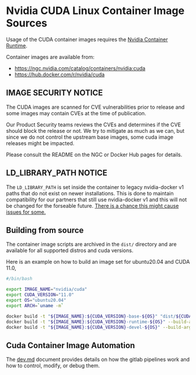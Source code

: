 # Nvidia CUDA Linux Container Image Sources

Usage of the CUDA container images requires the [Nvidia Container Runtime](https://github.com/NVIDIA/nvidia-container-runtime).

Container images are available from:

- https://ngc.nvidia.com/catalog/containers/nvidia:cuda
- https://hub.docker.com/r/nvidia/cuda

## IMAGE SECURITY NOTICE

The CUDA images are scanned for CVE vulnerabilities prior to release and some images may contain CVEs at the time of publication.

Our Product Security teams reviews the CVEs and determines if the CVE should block the release or not. We try to mitigate as much as we can, but since we do not control the upstream base images, some cuda image releases might be impacted.

Please consult the README on the NGC or Docker Hub pages for details.

## LD_LIBRARY_PATH NOTICE

The `LD_LIBRARY_PATH` is set inside the container to legacy nvidia-docker v1 paths that do not exist on newer installations. This is done to maintain compatibility for our partners that still use nvidia-docker v1 and this will not be changed for the forseable future. [There is a chance this might cause issues for some.](https://gitlab.com/nvidia/container-images/cuda/-/issues/47)

## Building from source

The container image scripts are archived in the `dist/` directory and are available for all supported distros and cuda versions.

Here is an example on how to build an image set for ubuntu20.04 and CUDA 11.0,

```bash
#/bin/bash

export IMAGE_NAME="nvidia/cuda"
export CUDA_VERSION="11.0"
export OS="ubuntu20.04"
export ARCH=`uname -m`

docker build -t "${IMAGE_NAME}:${CUDA_VERSION}-base-${OS}" "dist/${CUDA_VERSION}/${OS}-${ARCH}/base"
docker build -t "${IMAGE_NAME}:${CUDA_VERSION}-runtime-${OS}" --build-arg "IMAGE_NAME=${IMAGE_NAME}" "dist/${CUDA_VERSION}/${OS}-${ARCH}/runtime"
docker build -t "${IMAGE_NAME}:${CUDA_VERSION}-devel-${OS}" --build-arg "IMAGE_NAME=${IMAGE_NAME}" "dist/${CUDA_VERSION}/${OS}-${ARCH}/devel"
```

## Cuda Container Image Automation

The [dev.md](https://gitlab.com/nvidia/container-images/cuda/blob/master/doc/dev.md) document provides details on how the gitlab pipelines work and how to control, modify, or debug them.
